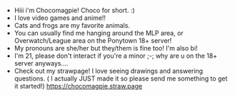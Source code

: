 - Hiii i'm Chocomagpie! Choco for short. :)
- I love video games and anime!!
- Cats and frogs are my favorite animals.
- You can usually find me hanging around the MLP area, or Overwatch/League area on the Ponytown 18+ server!
- My pronouns are she/her but they/them is fine too! I'm also bi!
- I'm 21, please don't interact if you're a minor ;-; why are u on the 18+ server anyways....
- Check out my strawpage! I love seeing drawings and answering questions. ( I actually JUST made it so please send me something to get it started!)
https://chocomagpie.straw.page 
<!---
chocomagpie/chocomagpie is a ✨ special ✨ repository because its `README.md` (this file) appears on your GitHub profile.
You can click the Preview link to take a look at your changes.
--->
